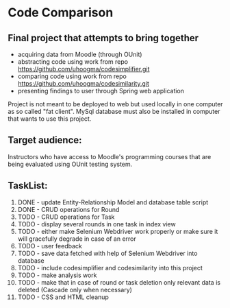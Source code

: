 # Code Comparison

## Final project that attempts to bring together
* acquiring data from Moodle (through OUnit)
* abstracting code using work from repo https://github.com/uhoogma/codesimplifier.git
* comparing code using work from repo https://github.com/uhoogma/codesimilarity.git
* presenting findings to user through Spring web application

Project is not meant to be deployed to web but used locally in one computer as so called "fat client".
MySql database must also be installed in computer that wants to use this project.

## Target audience:
Instructors who have access to Moodle's programming courses that are being evaluated using OUnit testing system.

## TaskList:

1. DONE - update Entity-Relationship Model and database table script
2. DONE - CRUD operations for Round
3. TODO - CRUD operations for Task
4. TODO - display several rounds in one task in index view
5. TODO - either make Selenium Webdriver work properly or make sure it will gracefully degrade in case of an error
6. TODO - user feedback
7. TODO - save data fetched with help of Selenium Webdriver into database
8. TODO - include codesimplifier and codesimilarity into this project
9. TODO - make analysis work
10. TODO - make that in case of round or task deletion only relevant data is deleted (Cascade only when necessary)
11. TODO - CSS and HTML cleanup

